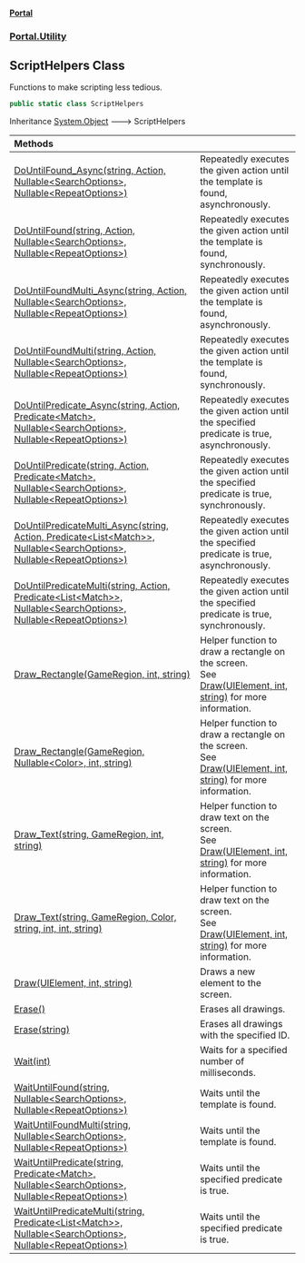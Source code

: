 #### [Portal](index.md 'index')
### [Portal.Utility](Portal.Utility.md 'Portal.Utility')

## ScriptHelpers Class

Functions to make scripting less tedious.

```csharp
public static class ScriptHelpers
```

Inheritance [System.Object](https://docs.microsoft.com/en-us/dotnet/api/System.Object 'System.Object') &#129106; ScriptHelpers

| Methods | |
| :--- | :--- |
| [DoUntilFound_Async(string, Action, Nullable&lt;SearchOptions&gt;, Nullable&lt;RepeatOptions&gt;)](ScriptHelpers.DoUntilFound_Async(string,Action,Nullable_SearchOptions_,Nullable_RepeatOptions_).md 'Portal.Utility.ScriptHelpers.DoUntilFound_Async(string, System.Action, System.Nullable<Portal.Detection.SearchOptions>, System.Nullable<Portal.Detection.RepeatOptions>)') | Repeatedly executes the given action until the template is found, asynchronously. |
| [DoUntilFound(string, Action, Nullable&lt;SearchOptions&gt;, Nullable&lt;RepeatOptions&gt;)](ScriptHelpers.DoUntilFound(string,Action,Nullable_SearchOptions_,Nullable_RepeatOptions_).md 'Portal.Utility.ScriptHelpers.DoUntilFound(string, System.Action, System.Nullable<Portal.Detection.SearchOptions>, System.Nullable<Portal.Detection.RepeatOptions>)') | Repeatedly executes the given action until the template is found, synchronously. |
| [DoUntilFoundMulti_Async(string, Action, Nullable&lt;SearchOptions&gt;, Nullable&lt;RepeatOptions&gt;)](ScriptHelpers.DoUntilFoundMulti_Async(string,Action,Nullable_SearchOptions_,Nullable_RepeatOptions_).md 'Portal.Utility.ScriptHelpers.DoUntilFoundMulti_Async(string, System.Action, System.Nullable<Portal.Detection.SearchOptions>, System.Nullable<Portal.Detection.RepeatOptions>)') | Repeatedly executes the given action until the template is found, asynchronously. |
| [DoUntilFoundMulti(string, Action, Nullable&lt;SearchOptions&gt;, Nullable&lt;RepeatOptions&gt;)](ScriptHelpers.DoUntilFoundMulti(string,Action,Nullable_SearchOptions_,Nullable_RepeatOptions_).md 'Portal.Utility.ScriptHelpers.DoUntilFoundMulti(string, System.Action, System.Nullable<Portal.Detection.SearchOptions>, System.Nullable<Portal.Detection.RepeatOptions>)') | Repeatedly executes the given action until the template is found, synchronously. |
| [DoUntilPredicate_Async(string, Action, Predicate&lt;Match&gt;, Nullable&lt;SearchOptions&gt;, Nullable&lt;RepeatOptions&gt;)](ScriptHelpers.DoUntilPredicate_Async(string,Action,Predicate_Match_,Nullable_SearchOptions_,Nullable_RepeatOptions_).md 'Portal.Utility.ScriptHelpers.DoUntilPredicate_Async(string, System.Action, System.Predicate<Portal.Detection.Match>, System.Nullable<Portal.Detection.SearchOptions>, System.Nullable<Portal.Detection.RepeatOptions>)') | Repeatedly executes the given action until the specified predicate is true, asynchronously. |
| [DoUntilPredicate(string, Action, Predicate&lt;Match&gt;, Nullable&lt;SearchOptions&gt;, Nullable&lt;RepeatOptions&gt;)](ScriptHelpers.DoUntilPredicate(string,Action,Predicate_Match_,Nullable_SearchOptions_,Nullable_RepeatOptions_).md 'Portal.Utility.ScriptHelpers.DoUntilPredicate(string, System.Action, System.Predicate<Portal.Detection.Match>, System.Nullable<Portal.Detection.SearchOptions>, System.Nullable<Portal.Detection.RepeatOptions>)') | Repeatedly executes the given action until the specified predicate is true, synchronously. |
| [DoUntilPredicateMulti_Async(string, Action, Predicate&lt;List&lt;Match&gt;&gt;, Nullable&lt;SearchOptions&gt;, Nullable&lt;RepeatOptions&gt;)](ScriptHelpers.DoUntilPredicateMulti_Async(string,Action,Predicate_List_Match__,Nullable_SearchOptions_,Nullable_RepeatOptions_).md 'Portal.Utility.ScriptHelpers.DoUntilPredicateMulti_Async(string, System.Action, System.Predicate<System.Collections.Generic.List<Portal.Detection.Match>>, System.Nullable<Portal.Detection.SearchOptions>, System.Nullable<Portal.Detection.RepeatOptions>)') | Repeatedly executes the given action until the specified predicate is true, asynchronously. |
| [DoUntilPredicateMulti(string, Action, Predicate&lt;List&lt;Match&gt;&gt;, Nullable&lt;SearchOptions&gt;, Nullable&lt;RepeatOptions&gt;)](ScriptHelpers.DoUntilPredicateMulti(string,Action,Predicate_List_Match__,Nullable_SearchOptions_,Nullable_RepeatOptions_).md 'Portal.Utility.ScriptHelpers.DoUntilPredicateMulti(string, System.Action, System.Predicate<System.Collections.Generic.List<Portal.Detection.Match>>, System.Nullable<Portal.Detection.SearchOptions>, System.Nullable<Portal.Detection.RepeatOptions>)') | Repeatedly executes the given action until the specified predicate is true, synchronously. |
| [Draw_Rectangle(GameRegion, int, string)](ScriptHelpers.Draw_Rectangle(GameRegion,int,string).md 'Portal.Utility.ScriptHelpers.Draw_Rectangle(Portal.GameRegion, int, string)') | Helper function to draw a rectangle on the screen. <br/> See [Draw(UIElement, int, string)](ScriptHelpers.Draw(UIElement,int,string).md 'Portal.Utility.ScriptHelpers.Draw(System.Windows.UIElement, int, string)') for more information. |
| [Draw_Rectangle(GameRegion, Nullable&lt;Color&gt;, int, string)](ScriptHelpers.Draw_Rectangle(GameRegion,Nullable_Color_,int,string).md 'Portal.Utility.ScriptHelpers.Draw_Rectangle(Portal.GameRegion, System.Nullable<System.Windows.Media.Color>, int, string)') | Helper function to draw a rectangle on the screen. <br/> See [Draw(UIElement, int, string)](ScriptHelpers.Draw(UIElement,int,string).md 'Portal.Utility.ScriptHelpers.Draw(System.Windows.UIElement, int, string)') for more information. |
| [Draw_Text(string, GameRegion, int, string)](ScriptHelpers.Draw_Text(string,GameRegion,int,string).md 'Portal.Utility.ScriptHelpers.Draw_Text(string, Portal.GameRegion, int, string)') | Helper function to draw text on the screen. <br/> See [Draw(UIElement, int, string)](ScriptHelpers.Draw(UIElement,int,string).md 'Portal.Utility.ScriptHelpers.Draw(System.Windows.UIElement, int, string)') for more information. |
| [Draw_Text(string, GameRegion, Color, string, int, int, string)](ScriptHelpers.Draw_Text(string,GameRegion,Color,string,int,int,string).md 'Portal.Utility.ScriptHelpers.Draw_Text(string, Portal.GameRegion, System.Windows.Media.Color, string, int, int, string)') | Helper function to draw text on the screen. <br/> See [Draw(UIElement, int, string)](ScriptHelpers.Draw(UIElement,int,string).md 'Portal.Utility.ScriptHelpers.Draw(System.Windows.UIElement, int, string)') for more information. |
| [Draw(UIElement, int, string)](ScriptHelpers.Draw(UIElement,int,string).md 'Portal.Utility.ScriptHelpers.Draw(System.Windows.UIElement, int, string)') | Draws a new element to the screen. |
| [Erase()](ScriptHelpers.Erase().md 'Portal.Utility.ScriptHelpers.Erase()') | Erases all drawings. |
| [Erase(string)](ScriptHelpers.Erase(string).md 'Portal.Utility.ScriptHelpers.Erase(string)') | Erases all drawings with the specified ID. |
| [Wait(int)](ScriptHelpers.Wait(int).md 'Portal.Utility.ScriptHelpers.Wait(int)') | Waits for a specified number of milliseconds. |
| [WaitUntilFound(string, Nullable&lt;SearchOptions&gt;, Nullable&lt;RepeatOptions&gt;)](ScriptHelpers.WaitUntilFound(string,Nullable_SearchOptions_,Nullable_RepeatOptions_).md 'Portal.Utility.ScriptHelpers.WaitUntilFound(string, System.Nullable<Portal.Detection.SearchOptions>, System.Nullable<Portal.Detection.RepeatOptions>)') | Waits until the template is found. |
| [WaitUntilFoundMulti(string, Nullable&lt;SearchOptions&gt;, Nullable&lt;RepeatOptions&gt;)](ScriptHelpers.WaitUntilFoundMulti(string,Nullable_SearchOptions_,Nullable_RepeatOptions_).md 'Portal.Utility.ScriptHelpers.WaitUntilFoundMulti(string, System.Nullable<Portal.Detection.SearchOptions>, System.Nullable<Portal.Detection.RepeatOptions>)') | Waits until the template is found. |
| [WaitUntilPredicate(string, Predicate&lt;Match&gt;, Nullable&lt;SearchOptions&gt;, Nullable&lt;RepeatOptions&gt;)](ScriptHelpers.WaitUntilPredicate(string,Predicate_Match_,Nullable_SearchOptions_,Nullable_RepeatOptions_).md 'Portal.Utility.ScriptHelpers.WaitUntilPredicate(string, System.Predicate<Portal.Detection.Match>, System.Nullable<Portal.Detection.SearchOptions>, System.Nullable<Portal.Detection.RepeatOptions>)') | Waits until the specified predicate is true. |
| [WaitUntilPredicateMulti(string, Predicate&lt;List&lt;Match&gt;&gt;, Nullable&lt;SearchOptions&gt;, Nullable&lt;RepeatOptions&gt;)](ScriptHelpers.WaitUntilPredicateMulti(string,Predicate_List_Match__,Nullable_SearchOptions_,Nullable_RepeatOptions_).md 'Portal.Utility.ScriptHelpers.WaitUntilPredicateMulti(string, System.Predicate<System.Collections.Generic.List<Portal.Detection.Match>>, System.Nullable<Portal.Detection.SearchOptions>, System.Nullable<Portal.Detection.RepeatOptions>)') | Waits until the specified predicate is true. |
